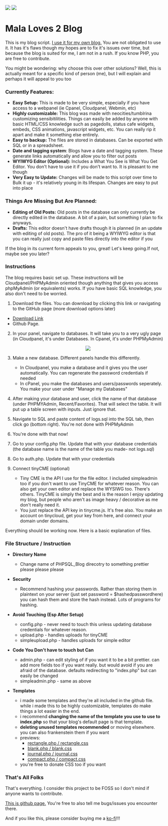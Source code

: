 
<img src="https://ophanimkei.com/you/tools/blog/examples/image.png"> <img src="https://ophanimkei.com/you/tools/blog/examples/image2.png">

# Mala Loves 2 Blog

This is my blog script. [I use it for my own blog.](#) You are not obligated to use it.  It has it's flaws though my hopes are to fix it's issues over time, but because the blog is suited for me, I am not in a rush. If you know PHP, you are free to contribute.

You might be wondering: why choose this over other solutions? Well, this is actually meant for a specific kind of person (me), but I will explain and perhaps it will appeal to you too

### **Currently Features:**
- **Easy Setup:** This is made to be very simple, especially if you have access to a webpanel (ie Cpanel, Cloudpanel, Webmin, etc)
- **Highly customizable:** This blog was made with neocities/tumblrina customizing sensibitilities. Things can easily be added by anyone with basic HTML/CSS knowledge such as pagedolls, status cafe widgets, embeds, CSS animations, javascript widgets,  etc.  You can really rip it apart and make it something else entirely.
- **Easy to backup:** The files are stored in databases. Can be exported with SQL or in a spreadsheet.
- **Date and tagging system**: Blogs have a date and tagging system. These generate links automatically and allow you to filter out posts
- **WYIWYG Editor (Optional):** Includes a What You See is What You Get Editor. You don't have to use it if you don't want to. It is pleasant to me though
- **Very Easy to Update:** Changes will be made to this script over time to Bulk it up - it's relatively young in its lifespan. Changes are easy to put into place

### **Things Are Missing But Are Planned:**
- **Editing of Old Posts:** Old posts in the database can only currently be directly edited in the database. A bit of a pain, but something I plan to fix anyways.
- **Drafts:** This editor doesn't have drafts though it is planned (in an update with editing of old posts). The pro of it being a WYIWYG editor is that you can really just copy and paste files directly into the editor if you

If the blog in its current form appeals to you, great! Let's keep going.If not, maybe see you later?

### Instructions
The blog requires basic set up. These instructions will be Cloudpanel/PHPMyAdmin oriented though anything that gives you access phpMyAdmin (or equivalents) works. If you have basic SQL knowledge, you also don't need to be worried.

1.  Download the files. You can download by clicking this link or navigating to the GitHub page (more download options later) 
   - [Download Link](https://github.com/malakhims/PHPSQL_Blog/archive/refs/heads/main.zip)  
   - Github Page.
2. In your panel, navigate to databases. It will take you to a very ugly page (in Cloudpanel, it's under Databases. In Cpanel, it's under PHPMyAdmin)

   <center>
   <img src="https://ophanimkei.com/you/tools/blog/examples/uglyasspage.png">
   </center> 

3. Make a new database. Different panels handle this differently.
   - In Cloudpanel, you make a database and it gives you the user automatically. You can regenerate the password credentials if needed
   - In cPanel, you make the databases and users/passwords seperately. You make your user under "Manage my Databases"
4. After making your database and user, click the name of that database (under PHPMYAdmin, Recent/Favorites).  That will select the table. It will put up a table screen with inputs. Just ignore that.
5. Navigate to SQL and paste content of logs.sql into the SQL tab, then click go (bottom right). You're not done with PHPMyAdmin
6. You're done with that now!
7. Go to your config.php file. Update that with your database credentials (the database name is the name of the table you made- not logs.sql)
8. Go to auth.php. Update that with your credentials
9. Connect tinyCME (optional) 
   - Tiny CME is the API I use for the file editor. I included simpleadmin too if you don't want to use TinyCME for whatever reason. You can also get your own editor and replace the WYSIWG too. There's others. TinyCME is simply the best and is the reason I enjoy updating my blog, but people who aren't as image heavy / decorative as me don't really need it.
   - You just replace the API key in tinycme.js. It's free also. You make an account on tinycloud, get your key from here, and connect your domain under domains.

Everything should be working now. Here is a basic explanation of files.

### File Structure / Instruction
- **Directory Name**
  - Change name of PHPSQL_Blog direcotry to something prettier please please please

- **Security**
  - Recommend hashing your passwords. Rather than storing them in plaintext on your server (just set password = $hashedpasswordhere) you can hash them and store the hash instead. Lots of programs for hashing.

- **Avoid Touching (Esp After Setup)**
  - config.php - never need to touch this unless updating database credentials for whatever reason.
  - upload.php - handles uploads for tinyCME
  - simpleupload.php - handles uploads for simple editor

- **Code You Don't have to touch but Can**
  - admin.php - can edit styling of if you want it to be a bit prettier. can add more fields too if you want really. but would avoid if you are afraid of the database. defaults redirecting to "index.php" but can easily be changed
  - simpleadmin.php - same as above

- **Templates**
  - i made some templates and they're all included in the github file. while i made this to be highly customizable, templates do make things a lot easier in the end.
  - i recommend **changing the name of the template you use to use to index.php** so that your blog's default page is that template. 
  - **deleting unused templates recommended** or moving elsewhere. you can also frankenstein them if you want
  - previews: 
    - [rectangle.php / rectangle.css](https://ophanimkei.com/you/tools/blog/rectangle)
    - [blank.php / blank.css](https://ophanimkei.com/you/tools/blog/blank)
    - [journal.php / journal.css](https://ophanimkei.com/you/tools/blog/journal)
    - [compact.php / compact.css](https://ophanimkei.com/you/tools/blog/compact)
  - you're free to donate CSS too if you want

### That's All Folks
That's everything. I consider this project to be FOSS so I don't mind if anyone wants to contribute.

[This is github page.](https://github.com/malakhims/PHPSQL_Blog) You're free to also tell me bugs/issues you encounter there.  

And if you like this, please consider buying me a [ko-fi](https://ko-fi.com/ophanimkei)!!!
